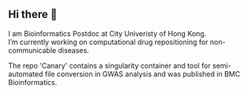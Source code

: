 ## Hi there 👋

I am Bioinformatics Postdoc at City Univeristy of Hong Kong. \
I’m currently working on computational drug repositioning for non-communicable diseases.

The repo 'Canary' contains a singularity container and tool for semi-automated file conversion in GWAS analysis and was published in BMC Bioinformatics.



<!--
**anb94/anb94** is a ✨ _special_ ✨ repository because its `README.md` (this file) appears on your GitHub profile.

Here are some ideas to get you started:

- 🔭 I’m currently working on ...
- 🌱 I’m currently learning ...
- 👯 I’m looking to collaborate on ...
- 🤔 I’m looking for help with ...
- 💬 Ask me about ...
- 📫 How to reach me: ...
- 😄 Pronouns: ...
- ⚡ Fun fact: ...
-->
